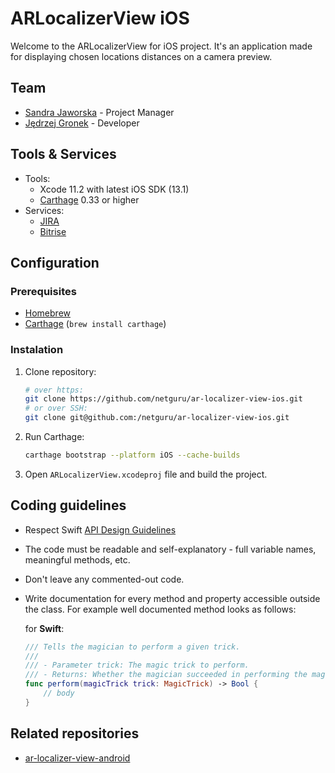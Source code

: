 # ARLocalizerView iOS

Welcome to the ARLocalizerView for iOS project. It's an application made for displaying chosen locations distances on a camera preview.

## Team

* [Sandra Jaworska](mailto:sandra.jaworska@netguru.com) - Project Manager
* [Jędrzej Gronek](mailto:jedrzej.gronek@netguru.com) - Developer

## Tools & Services

* Tools:
	* Xcode 11.2 with latest iOS SDK (13.1)
	* [Carthage](https://github.com/Carthage/Carthage) 0.33 or higher
* Services:
	* [JIRA](https://netguru.atlassian.net/secure/RapidBoard.jspa?rapidView=1254&view=detail)
	* [Bitrise](https://www.bitrise.io/app/9fcaffccbcfb2fd8#)

## Configuration

### Prerequisites

- [Homebrew](https://brew.sh)
- [Carthage](https://github.com/Carthage/Carthage) (`brew install carthage`)

### Instalation

1. Clone repository:

	```bash
	# over https:
	git clone https://github.com/netguru/ar-localizer-view-ios.git
	# or over SSH:
	git clone git@github.com:/netguru/ar-localizer-view-ios.git
	```

2. Run Carthage:

	```bash
	carthage bootstrap --platform iOS --cache-builds
	```

3. Open `ARLocalizerView.xcodeproj` file and build the project.


## Coding guidelines

- Respect Swift [API Design Guidelines](https://swift.org/documentation/api-design-guidelines/)
- The code must be readable and self-explanatory - full variable names, meaningful methods, etc.
- Don't leave any commented-out code.
- Write documentation for every method and property accessible outside the class. For example well documented method looks as follows:

	for **Swift**:

	```swift
	/// Tells the magician to perform a given trick.
	///
	/// - Parameter trick: The magic trick to perform.
	/// - Returns: Whether the magician succeeded in performing the magic trick.
	func perform(magicTrick trick: MagicTrick) -> Bool {
		// body
	}
	```

## Related repositories

- [ar-localizer-view-android](https://github.com/netguru/ar-localizer-view-android)
